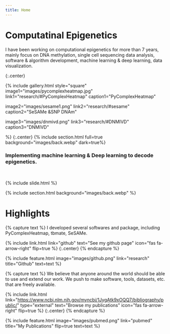 ```yaml
---
title: Home
---
```


# Computatinal Epigenetics

I have been working on computational epigenetics for more than 7 years, mainly focus on DNA methylation, single cell sequencing data analysis, software & algorithm development, machine learning & deep learning, data visualization.

{:.center}

{%
  include gallery.html style="square"
  image1="images/pycomplexheatmap.jpg"
  link1="research/#PyComplexHeatmap"
  caption1="PyComplexHeatmap"

  image2="images/sesame1.png"
  link2="research/#sesame"
  caption2="SeSAMe&nbsp;&SNP&nbsp;DNAm"

  image3="images/dnmivd.png"
  link3="research/#DNMIVD"
  caption3="DNMIVD"

%}
{:.center}
{% include section.html full=true background="images/back.webp" dark=true%}
<br>
### Implementing machine learning & Deep learning to decode epigenetics.
<br>

{% include slide.html %}

{% include section.html background="images/back.webp" %}

# Highlights

{% capture text %}
I developed several softwares and package, including PyComplexHeatmap, tbmate, SeSAMe.

{%
  include link.html
  link="github"
  text="See my github page"
  icon="fas fa-arrow-right"
  flip=true
%}
{:.center}
{% endcapture %}

{%
  include feature.html
  image="images/github.png"
  link="research"
  title="Github"
  text=text
%}

{% capture text %}
We believe that anyone around the world should be able to use and extend our work. 
We push to make software, tools, datasets, etc. that are freely available.

{%
  include link.html
  link="https://www.ncbi.nlm.nih.gov/myncbi/1JygAtk9xOQQ7/bibliography/public/"
  type="external"
  text="Browse my publications"
  icon="fas fa-arrow-right"
  flip=true
%}
{:.center}
{% endcapture %}

{%
  include feature.html
  image="images/pubmed.png"
  link="pubmed"
  title="My Publications"
  flip=true
  text=text
%}
